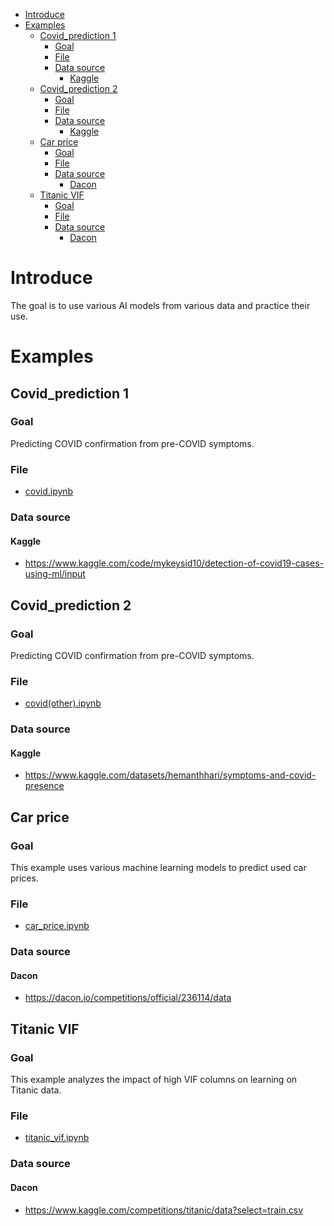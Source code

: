 - [Introduce](#introduce)
- [Examples](#examples)
  - [Covid\_prediction 1](#covid_prediction-1)
    - [Goal](#goal)
    - [File](#file)
    - [Data source](#data-source)
      - [Kaggle](#kaggle)
  - [Covid\_prediction 2](#covid_prediction-2)
    - [Goal](#goal-1)
    - [File](#file-1)
    - [Data source](#data-source-1)
      - [Kaggle](#kaggle-1)
  - [Car price](#car-price)
    - [Goal](#goal-2)
    - [File](#file-2)
    - [Data source](#data-source-2)
      - [Dacon](#dacon)
  - [Titanic VIF](#titanic-vif)
    - [Goal](#goal-3)
    - [File](#file-3)
    - [Data source](#data-source-3)
      - [Dacon](#dacon-1)

# Introduce
The goal is to use various AI models from various data and practice their use.

# Examples
## Covid_prediction 1 
### Goal
Predicting COVID confirmation from pre-COVID symptoms.

### File
* [covid.ipynb](https://github.com/tooha289/AI_Example/blob/main/covid(other_data).ipynb)

### Data source
#### Kaggle
* https://www.kaggle.com/code/mykeysid10/detection-of-covid19-cases-using-ml/input

## Covid_prediction 2
### Goal
Predicting COVID confirmation from pre-COVID symptoms.

### File
* [covid(other).ipynb](https://github.com/tooha289/AI_Example/blob/main/covid(other_data).ipynb)

### Data source
#### Kaggle
* https://www.kaggle.com/datasets/hemanthhari/symptoms-and-covid-presence

## Car price
### Goal
This example uses various machine learning models to predict used car prices.

### File
* [car_price.ipynb](https://github.com/tooha289/AI_Example/blob/main/car_price.ipynb)

### Data source
#### Dacon
* https://dacon.io/competitions/official/236114/data

## Titanic VIF
### Goal
This example analyzes the impact of high VIF columns on learning on Titanic data.

### File
* [titanic_vif.ipynb](https://github.com/tooha289/AI_Example/blob/main/titanic_vif.ipynb)

### Data source
#### Dacon
* https://www.kaggle.com/competitions/titanic/data?select=train.csv